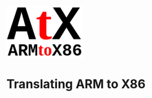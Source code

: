 ![atx logo](https://github.com/ImanHosseini/AtX/raw/master/atx_c.png "AtX")
# Translating ARM to X86

